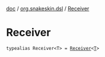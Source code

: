 [doc](../index.md) / [org.snakeskin.dsl](index.md) / [Receiver](./-receiver.md)

# Receiver

`typealias Receiver<T> = `[`Receiver`](../org.snakeskin.publish/-receiver/index.md)`<`[`T`](-receiver.md#T)`>`